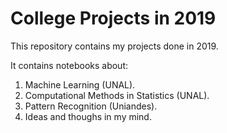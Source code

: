 # College Projects in 2019

This repository contains my projects done in 2019.

It contains notebooks about:

1. Machine Learning (UNAL). 
2. Computational Methods in Statistics (UNAL).
3. Pattern Recognition (Uniandes).
4. Ideas and thoughs in my mind.
